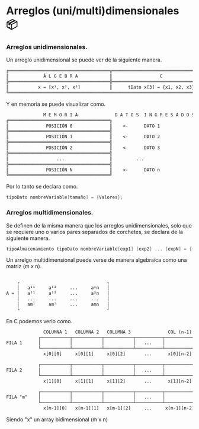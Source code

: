 # Arreglos (uni/multi)dimensionales :package:

### Arreglos unidimensionales.
Un arreglo unidimensional se puede ver de la siguiente manera.
```txt
╔══════════════════════════════════════╦════════════════════════════════════╗
║             Á L G E B R A            ║                  C                 ║
╠══════════════════════════════════════╬════════════════════════════════════╣
║           x = [x¹, x², x³]           ║      tDato x[3] = {x1, x2, x3}     ║
╚═══════════════════════════════════════════════════════════════════════════╝
```
Y en memoria se puede visualizar como.
```txt
              M E M O R I A              D A T O S  I N G R E S A D O S
╔══════════════════════════════════════╗
║              POSICIÓN 0              ║    <-      DATO 1
╠══════════════════════════════════════╣
║              POSICIÓN 1              ║    <-      DATO 2
╠══════════════════════════════════════╣
║              POSICIÓN 2              ║    <-      DATO 3
╠══════════════════════════════════════╣
║                  ...                 ║         ...
╠══════════════════════════════════════╣
║              POSICIÓN N              ║    <-      DATO n
╚══════════════════════════════════════╝
```
Por lo tanto se declara como.
```C
tipoDato nombreVariable[tamaño] = {Valores};
```

### Arreglos multidimensionales.
Se definen de la misma manera que los arreglos unidimensionales, solo que se requiere uno o varios pares separados de corchetes, se declara de la siguiente manera.
```C
tipoAlmacenamiento tipoDato nombreVariable[exp1] [exp2] ... [expN] = {{Valor1}, {Valor2}, ..., {ValorN}};
```
Un arrelgo multidimensional puede verse de manera algebraica como una matriz (m x n).
```txt

    ┌                                 ┐
    │   a¹¹     a¹²     ...     a¹n   │
A = │   a²¹     a²²     ...     a²n   │
    │   ...     ...     ...     ...   │
    │   am¹     am²     ...     amn   │
    └                                 ┘

```
En C podemos verlo como.
```txt
              COLUMNA 1   COLUMNA 2   COLUMNA 3              COL (n-1)    Col "n"
            ┌───────────┬───────────┬───────────┬──────────┬───────────┬───────────┐
FILA 1      │           │           │           │   ...    │           │           │
            └───────────┴───────────┴───────────┴──────────┴───────────┴───────────┘
              x[0][0]     x[0][1]     x[0][2]       ...      x[0][n-2]   x[0][n-1]

            ┌───────────┬───────────┬───────────┬──────────┬───────────┬───────────┐
FILA 2      │           │           │           │   ...    │           │           │
            └───────────┴───────────┴───────────┴──────────┴───────────┴───────────┘
              x[1][0]     x[1][1]     x[1][2]       ...      x[1][n-2]   x[1][n-1]

            ┌───────────┬───────────┬───────────┬──────────┬───────────┬───────────┐
FILA "m"    │           │           │           │   ...    │           │           │
            └───────────┴───────────┴───────────┴──────────┴───────────┴───────────┘
              x[m-1][0]   x[m-1][1]   x[m-1][2]     ...     x[m-1][n-2]  x[m-1][n-1]
```
Siendo "x" un array bidimensional (m x n)